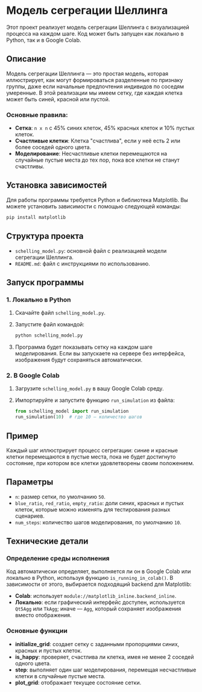 
# Модель сегрегации Шеллинга

Этот проект реализует модель сегрегации Шеллинга с визуализацией процесса на каждом шаге. Код может быть запущен как локально в Python, так и в Google Colab.

## Описание

Модель сегрегации Шеллинга — это простая модель, которая иллюстрирует, как могут формироваться разделенные по признаку группы, даже если начальные предпочтения индивидов по соседям умеренные. В этой реализации мы имеем сетку, где каждая клетка может быть синей, красной или пустой. 

### Основные правила:
- **Сетка**: `n x n` с 45% синих клеток, 45% красных клеток и 10% пустых клеток.
- **Счастливые клетки**: Клетка "счастлива", если у неё есть 2 или более соседей одного цвета.
- **Моделирование**: Несчастливые клетки перемещаются на случайные пустые места до тех пор, пока все клетки не станут счастливы.

## Установка зависимостей

Для работы программы требуется Python и библиотека Matplotlib. Вы можете установить зависимости с помощью следующей команды:

```bash
pip install matplotlib
```

## Структура проекта

- `schelling_model.py`: основной файл с реализацией модели сегрегации Шеллинга.
- `README.md`: файл с инструкциями по использованию.

## Запуск программы

### 1. Локально в Python

1. Скачайте файл `schelling_model.py`.
2. Запустите файл командой:

   ```bash
   python schelling_model.py
   ```

3. Программа будет показывать сетку на каждом шаге моделирования. Если вы запускаете на сервере без интерфейса, изображения будут сохраняться автоматически.

### 2. В Google Colab

1. Загрузите `schelling_model.py` в вашу Google Colab среду.
2. Импортируйте и запустите функцию `run_simulation` из файла:

   ```python
   from schelling_model import run_simulation
   run_simulation(10)  # где 10 — количество шагов
   ```

## Пример

Каждый шаг иллюстрирует процесс сегрегации: синие и красные клетки перемещаются в пустые места, пока не будет достигнуто состояние, при котором все клетки удовлетворены своим положением.

## Параметры

- `n`: размер сетки, по умолчанию `50`.
- `blue_ratio`, `red_ratio`, `empty_ratio`: доли синих, красных и пустых клеток, которые можно изменять для тестирования разных сценариев.
- `num_steps`: количество шагов моделирования, по умолчанию `10`.

## Технические детали

### Определение среды исполнения

Код автоматически определяет, выполняется ли он в Google Colab или локально в Python, используя функцию `is_running_in_colab()`. В зависимости от этого, выбирается подходящий backend для Matplotlib:
- **Colab**: использует `module://matplotlib_inline.backend_inline`.
- **Локально**: если графический интерфейс доступен, используется `Qt5Agg` или `TkAgg`; иначе — `Agg`, который сохраняет изображения вместо отображения.

### Основные функции

- **initialize_grid**: создает сетку с заданными пропорциями синих, красных и пустых клеток.
- **is_happy**: проверяет, счастлива ли клетка, имея не менее 2 соседей одного цвета.
- **step**: выполняет один шаг моделирования, перемещая несчастливые клетки в случайные пустые места.
- **plot_grid**: отображает текущее состояние сетки.
